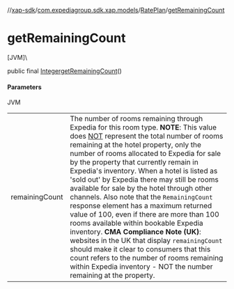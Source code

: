 //[xap-sdk](../../../index.md)/[com.expediagroup.sdk.xap.models](../index.md)/[RatePlan](index.md)/[getRemainingCount](get-remaining-count.md)

# getRemainingCount

[JVM]\

public final [Integer](https://docs.oracle.com/javase/8/docs/api/java/lang/Integer.html)[getRemainingCount](get-remaining-count.md)()

#### Parameters

JVM

| | |
|---|---|
| remainingCount | The number of rooms remaining through Expedia for this room type.  **NOTE**: This value does <u>NOT</u> represent the total number of rooms remaining at the hotel property, only the number of rooms allocated to Expedia for sale by the property that currently remain in Expedia's inventory.  When a hotel is listed as 'sold out' by Expedia there may still be rooms available for sale by the hotel through other channels.  Also note that the `RemainingCount` response element has a maximum returned value of 100, even if there are more than 100 rooms available within bookable Expedia inventory.  **CMA Compliance Note (UK)**: websites in the UK that display `remainingCount` should make it clear to consumers that this count refers to the number of rooms remaining within Expedia inventory - NOT the number remaining at the property. |
